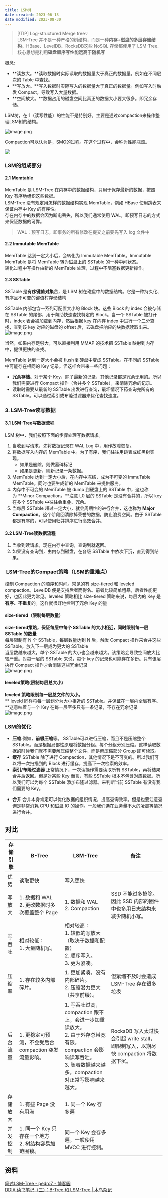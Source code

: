 ```yaml
---
title: LSM树
date created: 2023-06-13
date modified: 2023-08-30
---
```

 > [!TIP] Log-structured Merge tree💡  
>  LSM-Tree 并不是一种严格的树结构，而是一种**内存+磁盘的多层存储结构**。HBase、LevelDB、RocksDB这些 NoSQL 存储都使用了 LSM-Tree.核心思想是利用**磁盘顺序写性能远高于随机写**

概念:

- **读放大。**读取数据时实际读取的数据量大于真正的数据量。例如在不同层次的 Table 中查找。
- **写放大。**写入数据时实际写入的数据量大于真正的数据量。例如写入时触发 Compact，导致写入大量数据。
- **空间放大。**数据占用的磁盘空间比真正的数据大小要大很多。即冗余存储。

LSM树，在 1（读写性能）的性能不是特别好。主要是通过compaction来操作整理LSM树的结构。

![image.png](http://image.clickear.top/20230613003409.png)

Compaction可以认为是，SMO的过程。在这个过程中，会称为性能瓶颈。

![](http://image.clickear.top/20230830170756.png)

### LSM的组成部分

#### 2.1 Memtable

MemTable 是 LSM-Tree 在内存中的数据结构，只用于保存最新的数据，按照 Key 有序地组织这些数据。  
LSM-Tree 没有规定用怎样的数据结构实现 MemTable，例如 HBase 使用跳表来保证内存中 Key 的有序性。  
存在内存中的数据会因为断电丢失，所以我们通常使用 WAL，即预写日志的方式来保证数据的可靠。

> WAL：预写日志，即事务的所有修改在提交之前要先写入 log 文件中

#### 2.2 Immutable MemTable

MemTable 达到一定大小后，会转化为 Immutable MemTable。Immutable MemTable 是将 MemTable 转为磁盘上的 SSTable 的一种中间状态。  
转化过程中写操作由新的 MemTable 处理，过程中不阻塞数据更新操作。

#### 2.3 SSTable

SSTable 是**有序键值对集合**，是 LSM 树在磁盘中的数据结构。它是一种持久化、有序且不可变的键值村存储结构

SSTable 内部包含一系列可配置大小的 Block 块。这些 Block 的 index 会被存储在 SSTable 的尾部，用于帮助快速查找特定的 Block。当一个 SSTable 被打开时，index 表会被加载到内存，然后根据 key 在内存 index 中进行一个二分查找，查到该 key 对应的磁盘的 offset 后，去磁盘把响应的块数据读取出来。  
![image.png](http://image.clickear.top/20230830171706.png)

当然，如果内存足够大，可以直接利用 MMAP 的技术把 SSTable 映射到内存中，提供更快的查找。

MemTable 达到一定大小会被 flush 到硬盘中变成 SSTable。在不同的 SSTable 中可能存在相同的 Key 记录。但这样会带来一些问题：

- **冗余存储**。对于某个 Key，除了最新的记录，其他记录都是冗余无用的。所以我们需要进行 Compact 操作（合并多个 SSTable），来清除冗余的记录。
- 读取时需要从最新的 SSTable 出发进行查询，最坏情况下药查询完所有的 SSTable。可以通过索引或布隆过滤器来优化查找速度。

### 3. LSM-Tree读写数据

#### 3.1 LSM-Tree写数据流程

LSM 树中，我们按照下面的步骤处理写数据请求。

1. 当收到写请求，先将数据记录在 WAL Log 中，用作故障恢复。
2. 将数据写入内存的 MemTable 中。为了有序，我们往往用跳表或红黑树实现。
    - 如果是删除，则做墓碑标记
    - 如果是更新，则新记录一条数据。
3. MemTable 达到一定大小后，在内存中冻结，成为不可变的 ImmuTable MemTable。同时也要生成新的 MemTable 来提供服务。
4. 内存中不可变的 MemTable 被 dump 到硬盘上的 SSTable 中，这也称为 **Minor Compaction。**注意 L0 层的 SSTable 是没有合并的，所以 key 在多个 SSTable 中往往会重叠、冗余。
5. 当每层 SSTable 超过一定大小，就会周期性的进行合并，这也称为 **Major Compaction**。这个阶段回清除掉荣誉的数据，防止浪费空间。由于 SSTable 都是有序的，可以使用归并排序进行高效合并。

#### 3.2 LSM-Tree读数据流程

1. 当收到读请求，现在内存中查询，查询到就返回。
2. 如果没有查询到，由内存到磁盘，在各级 SSTable 中依次下沉，直到得到结果。

###  LSM-Tree的Compact策略（LSM的重难点）

 控制 Compaction 的顺序和时间。常见的有 size-tiered 和 leveled compaction。LevelDB 便是支持后者而得名。前者比较简单粗暴，后者性能更好，也因此更为常见。leveled 策略相比 size-tiered 策略来说，每层内的 Key 是**有序、不重复**的。这样就很好地控制了冗余 Key 的量

#### size-tiered（限制每层数量）

**size-tiered策略，保证每层中每个 SSTable 的大小相近，同时限制每一层 SSTable 的数量**  
每层限制有 N 个 SSTable，每层数量达到 N 后，触发 Compact 操作来合并这些 SSTable，放入下一层成为更大的 SSTable  
当层数越来越大，单个 SSTable 的大小也会越来越大。该策略会导致空间放大比较严重。对每一层的 SSTable 来说，每个 key 的记录也可能存在多份。只有该层执行 Compact 操作才会消除这些冗余记录  
![image.png](http://image.clickear.top/20230830172220.png)

#### leveled策略(限制每层总大小)

**leveled 策略限制每一层总文件的大小。**  
** leveld 同样将每一层划分为大小相近的 SSTable。并保证在一层内全局有序。**这意味着与一个 Key 在每一层至多只有一条记录，不存在冗余记录  
![image.png](http://image.clickear.top/20230830172505.png)

### LSM的优化

+ **压缩**.例如，**前缀压缩**等。 SSTable可以进行压缩，而且不是压缩整个 SSTable。而是根据局部性原理将数据分组。每个分组分别压缩。这样读取数据的时候我们就不需要解压缩整个文件，而是解压缩部分 Group 即可读取。
+ **缓存** SSTable 除了进行 Compaction，其他情况下是不可变的。所以我们可以将一次扫描到的 Block 进行缓存，提高下一次检索的效率。
+ **索引/布隆过滤器** 正常情况下，一次读操作需要读取所有 SSTable，再将结果合并后返回。但是对某些 Key 而言，有些 SSTable 根本不包含对应数据。所以我们可以为每个 SSTable 添加布隆过滤器。来判断当前 SSTable 有没有我们需要的 Key。

- **合并** 合并本身肯定可以优化数据的组织情况，提高查询效率。但是也要注意查询是非常消耗 CPU 和磁盘 IO 的操作。一般我们选在业务量不大的凌晨等情况进行合并。

## 对比

|存储引擎|B-Tree|LSM-Tree|备注|
|---|---|---|---|
|优势|读取更快|写入更快||
|写放大|1. 数据和 WAL  <br>2. 更改数据时多次覆盖整个 Page|1. 数据和 WAL  <br>2. Compaction|SSD 不能过多擦除。因此 SSD 内部的固件中也多用日志结构来减少随机小写。|
|写吞吐|相对较低：  <br>1. 大量随机写。|相对较高：  <br>1. 较低的写放大（取决于数据和配置）  <br>2. 顺序写入。  <br>3. 更为紧凑。||
|压缩率|1. 存在较多内部碎片。|1. 更加紧凑，没有内部碎片。  <br>2. 压缩潜力更大（共享前缀）。|但紧缩不及时会造成 LSM-Tree 存在很多垃圾|
|后台流量|1. 更稳定可预测，不会受后台 compaction 突发流量影响。|1. 写吞吐过高，compaction 跟不上，会进一步加重读放大。  <br>2. 由于外存总带宽有限，compaction 会影响读写吞吐。  <br>3. 随着数据越来越多，compaction 对正常写影响越来越大。|RocksDB 写入太过快会引起 write stall，即限制写入，以期尽快 compaction 将数据下沉。|
|存储放大|1. 有些 Page 没有用满|1. 同一个 Key 存多遍||
|并发控制|1. 同一个 Key 只存在一个地方  <br>2. 树结构容易加范围锁。|同一个 Key 会存多遍，一般使用 MVCC 进行控制。|

## 资料

[简述LSM-Tree - pedro7 - 博客园](https://www.cnblogs.com/WangXianSCU/p/15939129.html)  
[DDIA 读书笔记（三）：B-Tree 和 LSM-Tree | 木鸟杂记](https://www.qtmuniao.com/2022/04/16/ddia-reading-chapter3-part1/)
